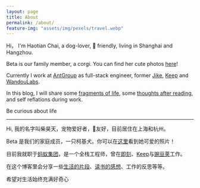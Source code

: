 ```yaml
---
layout: page
title: About
permalink: /about/
feature-img: "assets/img/pexels/travel.webp"
---
```


Hi， I'm Haotian Chai, a dog-lover, 🌈 friendly, living in Shanghai and Hangzhou.

Beta is our family member, a corgi. You can find her cute photos [here](/beta/)!

Currently I work at [AntGroup](https://www.antgroup.com/en) as full-stack engineer, former [Jike](https://okjike.com/), [Keep](https://www.keepkeep.com/) and [WandouLabs](https://www.wandoujia.com/).

In this blog, I will share some [fragments of life](/tours/), some [thoughts after reading](/tags/#Reading+notes), and self reflations during work.

Be curious about life
<hr />
Hi, 我的名字叫柴昊天，宠物爱好者，🌈友好，目前居住在上海和杭州。

Beta 是我们的家庭成员，一只柯基犬。你可以在[这里](/beta/)看到她可爱的照片！

目前我就职于[蚂蚁集团](https://www.antgroup.com/en)，是一个全栈工程师，曾在[即刻](https://okjike.com/)、[Keep](https://www.keepkeep.com/)与[豌豆荚](https://www.wandoujia.com/)工作。

在这个博客里会分享一些[生活的片段](/tours/)、[读书的感想](/tags/#Reading+notes)、工作的反思等等。

希望对生活始终充满好奇心

